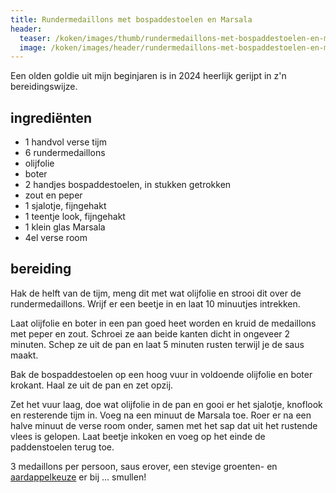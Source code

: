 ```yaml
---
title: Rundermedaillons met bospaddestoelen en Marsala
header:
  teaser: /koken/images/thumb/rundermedaillons-met-bospaddestoelen-en-marsala.jpeg
  image: /koken/images/header/rundermedaillons-met-bospaddestoelen-en-marsala.jpeg
---
```


Een olden goldie uit mijn beginjaren is in 2024 heerlijk gerijpt in z'n bereidingswijze.

## ingrediënten

* 1 handvol verse tijm
* 6 rundermedaillons
* olijfolie
* boter
* 2 handjes bospaddestoelen, in stukken getrokken
* zout en peper
* 1 sjalotje, fijngehakt
* 1 teentje look, fijngehakt
* 1 klein glas Marsala
* 4el verse room

##  bereiding 

Hak de helft van de tijm, meng dit met wat olijfolie en strooi dit over de rundermedaillons. Wrijf er een beetje in en laat 10 minuutjes intrekken.

Laat olijfolie en boter in een pan goed heet worden en kruid de medaillons met peper en zout. Schroei ze aan beide kanten dicht in ongeveer 2 minuten. Schep ze uit de pan en laat 5 minuten rusten terwijl je de saus maakt.

Bak de bospaddestoelen op een hoog vuur in voldoende olijfolie en boter krokant. Haal ze uit de pan en zet opzij.

Zet het vuur laag, doe wat olijfolie in de pan en gooi er het sjalotje, knoflook en resterende tijm in. Voeg na een minuut de Marsala toe. Roer er na een halve minuut de verse room onder, samen met het sap dat uit het rustende vlees is gelopen. Laat beetje inkoken en voeg op het einde de paddenstoelen terug toe.

3 medaillons per persoon, saus erover, een stevige groenten- en [aardappelkeuze](Pomme_Duchesse) er bij ... smullen!
